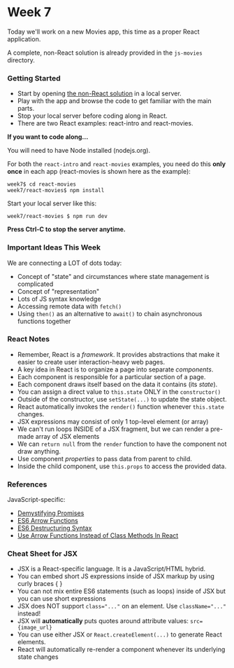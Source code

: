 # Week 7

Today we'll work on a new Movies app, this time as a proper React application.

A complete, non-React solution is already provided in the `js-movies` directory.

### Getting Started

* Start by opening [the non-React solution](js-movies/index.html) in a local server.
* Play with the app and browse the code to get familiar with the main parts.
* Stop your local server before coding along in React.
* There are two React examples: react-intro and react-movies.

**If you want to code along...**

You will need to have Node installed (nodejs.org). 

For both the `react-intro` and `react-movies` examples, you need do this **only once** in each app (react-movies is shown here as the example):

``` shell
week7$ cd react-movies
week7/react-movies$ npm install
```

Start your local server like this:

``` shell
week7/react-movies $ npm run dev
```

**Press Ctrl-C to stop the server anytime.**

### Important Ideas This Week

We are connecting a LOT of dots today:

* Concept of "state" and circumstances where state management is complicated
* Concept of "representation"
* Lots of JS syntax knowledge
* Accessing remote data with `fetch()`
* Using `then()` as an alternative to `await()` to chain asynchronous functions together

  
### React Notes

* Remember, React is a _framework_.  It provides abstractions that make it easier 
  to create user interaction-heavy web pages.
* A key idea in React is to organize a page into separate _components_.
* Each component is responsible for a particular section of a page.
* Each component draws itself based on the data it contains (its _state_).
* You can assign a direct value to `this.state` ONLY in the `constructor()`
* Outside of the constructor, use `setState(...)` to update the state object.
* React automatically invokes the `render()` function whenever `this.state` changes.
* JSX expressions may consist of only 1 top-level element (or array)
* We can't run loops INSIDE of a JSX fragment, but we can render a pre-made array of JSX elements
* We can `return null` from the `render` function to have the component not draw anything.
* Use component _properties_ to pass data from parent to child.
* Inside the child component, use `this.props` to access the provided data.


### References

JavaScript-specific:

* [Demystifying Promises](https://developer.mozilla.org/en-US/docs/Web/JavaScript/Guide/Using_promises)
* [ES6 Arrow Functions](https://developer.mozilla.org/en-US/docs/Web/JavaScript/Reference/Functions/Arrow_functions)
* [ES6 Destructuring Syntax](https://developer.mozilla.org/en-US/docs/Web/JavaScript/Reference/Operators/Destructuring_assignment)
* [Use Arrow Functions Instead of Class Methods In React](https://medium.com/quick-code/react-quick-tip-use-class-properties-and-arrow-functions-to-avoid-binding-this-to-methods-29628aca2e25)

### Cheat Sheet for JSX

* JSX is a React-specific language.  It is a JavaScript/HTML hybrid.
* You can embed short JS expressions inside of JSX markup by using curly braces { }
* You can not mix entire ES6 statements (such as loops) inside of JSX but you can use short expressions
* JSX does NOT support `class="..."` on an element.  Use `className="..."` instead!
* JSX will **automatically** puts quotes around attribute values: `src={image_url}`
* You can use either JSX or `React.createElement(...)` to generate React elements.
* React will automatically re-render a component whenever its underlying state changes